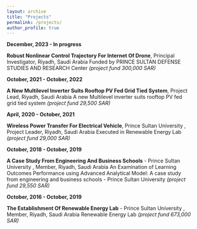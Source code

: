 ```yaml
---
layout: archive
title: "Projects"
permalink: /projects/
author_profile: true
---
```


**December, 2023 - In progress**

**Robust Nonlinear Control Trajectory For Internet Of Drone**, Principal Investigator, Riyadh, Saudi Arabia
Funded by PRINCE SULTAN DEFENSE STUDIES AND RESEARCH Center _(project fund 300,000 SAR)_

**October, 2021 - October, 2022**

**A New Multilevel Inverter Suits Rooftop PV Fed Grid Tied System**, Project Lead, Riyadh, Saudi Arabia
A new Multilevel inverter suits rooftop PV fed grid tied system _(project fund 29,500 SAR)_

**April, 2020 - October, 2021**

**Wireless Power Transfer For Electrical Vehicle**, Prince Sultan University , Project Leader, Riyadh, Saudi Arabia
Executed in Renewable Energy Lab _(project fund 29,000 SAR)_

**October, 2018 - October, 2019**

**A Case Study From Engineering And Business Schools** - Prince Sultan University , Member, Riyadh, Saudi Arabia
An Examination of Learning Outcomes Performance using Advanced Analytical Model: A case study from engineering and business schools - Prince Sultan University _(project fund 29,550 SAR)_

**October, 2016 - October, 2019**

**The Establishment Of Renewable Energy Lab** - Prince Sultan University , Member, Riyadh, Saudi Arabia
Renewable Energy Lab _(project fund 673,000 SAR)_
